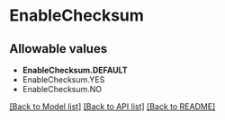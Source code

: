 # EnableChecksum


## Allowable values

* **EnableChecksum.DEFAULT**
* EnableChecksum.YES
* EnableChecksum.NO

[[Back to Model list]](../README.md#documentation-for-models) [[Back to API list]](../README.md#documentation-for-api-endpoints) [[Back to README]](../README.md)
